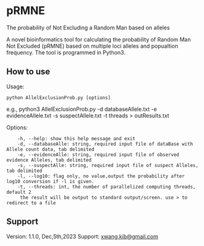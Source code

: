 # pRMNE
The probability of Not Excluding a Random Man based on alleles

A novel bioinformatics tool for calculating the probability of Random Man Not Excluded (pRMNE) based on multiple loci alleles and popualtion frequency.
The tool is programmed in Python3.

## How to use

Usage: 

`python AllelExclusionProb.py [options]`

e.g., python3 AllelExclusionProb.py -d databaseAllele.txt -e evidenceAllele.txt -s suspectAllele.txt -t threads > outResults.txt

Options:
    
        -h, --help: show this help message and exit
        -d, --databaseAlle: string, required input file of dataBase with Allele count data, tab delimited
        -e, --evidenceAlle: string, required input file of observed evidence Alleles, tab delimited
        -s, --suspectAlle: string, required input file of suspect Alleles, tab delimited
        -l, --log10: flag only, no value,output the probability after log10 conversion if -l is given.
        -t, --threads: int, the number of parallelized computing threads, default 2
         the result will be output to standard output/screen. use > to redirect to a file
    
## Support
Version: 1.1.0, Dec,5th,2023
Support: xwang.kib@gmail.com
